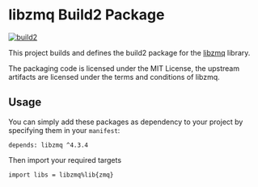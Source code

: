 # libzmq Build2 Package

[![build2](https://github.com/build2-packaging/libzmq/actions/workflows/build2.yml/badge.svg)](https://github.com/build2-packaging/libzmq/actions/workflows/build2.yml)

This project builds and defines the build2 package for the [libzmq](https://github.com/zeromq/libzmq) library.

The packaging code is licensed under the MIT License, the upstream artifacts are licensed under the terms and conditions of libzmq.

## Usage

You can simply add these packages as dependency to your project by specifying them in your `manifest`:

```
depends: libzmq ^4.3.4
```

Then import your required targets

```
import libs = libzmq%lib{zmq}
```
